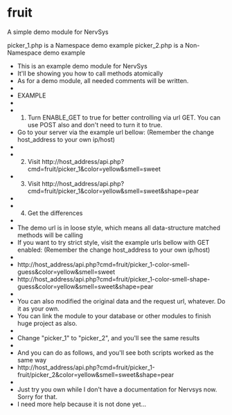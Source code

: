 # fruit
A simple demo module for NervSys

picker_1.php is a Namespace demo example
picker_2.php is a Non-Namespace demo example


 * This is an example demo module for NervSys
 * It'll be showing you how to call methods atomically
 * As for a demo module, all needed comments will be written.
 *
 * EXAMPLE
 *
 * 1. Turn ENABLE_GET to true for better controlling via url GET. You can use POST also and don't need to turn it to true.
 * Go to your server via the example url bellow: (Remember the change host_address to your own ip/host)
 *
 * 2. Visit http://host_address/api.php?cmd=fruit/picker_1&color=yellow&smell=sweet
 * 3. Visit http://host_address/api.php?cmd=fruit/picker_1&color=yellow&smell=sweet&shape=pear
 *
 * 4. Get the differences
 *
 * The demo url is in loose style, which means all data-structure matched methods will be calling
 * If you want to try strict style, visit the example urls bellow with GET enabled: (Remember the change host_address to your own ip/host)
 *
 * http://host_address/api.php?cmd=fruit/picker_1-color-smell-guess&color=yellow&smell=sweet
 * http://host_address/api.php?cmd=fruit/picker_1-color-smell-shape-guess&color=yellow&smell=sweet&shape=pear
 *
 * You can also modified the original data and the request url, whatever. Do it as your own.
 * You can link the module to your database or other modules to finish huge project as also.
 *
 * Change "picker_1" to "picker_2", and you'll see the same results
 *
 * And you can do as follows, and you'll see both scripts worked as the same way
 * http://host_address/api.php?cmd=fruit/picker_1-fruit/picker_2&color=yellow&smell=sweet&shape=pear
 *
 * Just try you own while I don't have a documentation for Nervsys now. Sorry for that.
 * I need more help because it is not done yet...
